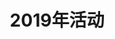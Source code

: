 ---
# Listing view
view: compact
title: 2019年活动

# Optional header image (relative to `assets/media/` folder).
banner:
  caption: ''
  image: ''
---